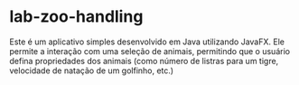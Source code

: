 # lab-zoo-handling
Este é um aplicativo simples desenvolvido em Java utilizando JavaFX. Ele permite a interação com uma seleção de animais, permitindo que o usuário defina propriedades dos animais (como número de listras para um tigre, velocidade de natação de um golfinho, etc.)
